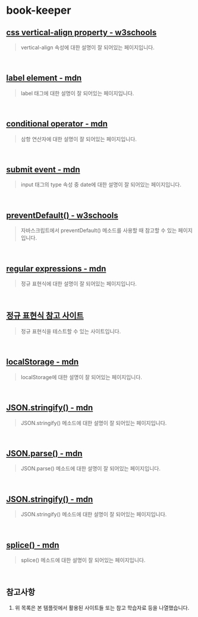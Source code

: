 book-keeper
===================

[css vertical-align property - w3schools](https://www.w3schools.com/cssref/pr_pos_vertical-align.php)
----------------------------------------------------------------------------------------

> vertical-align 속성에 대한 설명이 잘 되어있는 페이지입니다.

<br />

[label element - mdn](https://developer.mozilla.org/en-US/docs/Web/HTML/Element/label)
--------------------------------------------------------------------------------

> label 태그에 대한 설명이 잘 되어있는 페이지입니다.

<br />

[conditional operator - mdn](https://developer.mozilla.org/en-US/docs/Web/JavaScript/Reference/Operators/Conditional_Operator)
-----------------------------------------------------------------------------

> 삼항 연산자에 대한 설명이 잘 되어있는 페이지입니다.

<br />

[submit event - mdn](https://developer.mozilla.org/en-US/docs/Web/API/HTMLFormElement/submit_event)
--------------------------------------------------------------------------------------------------

> input 태그의 type 속성 중 date에 대한 설명이 잘 되어있는 페이지입니다.

<br />

[preventDefault() - w3schools](https://www.w3schools.com/jsref/event_preventdefault.asp)
---------------------------------------------------------------------------------------

> 자바스크립트에서 preventDefault() 메소드를 사용할 때 참고할 수 있는 페이지입니다.

<br />

[regular expressions - mdn](https://developer.mozilla.org/en-US/docs/Web/JavaScript/Guide/Regular_Expressions)
--------------------------------------------------------------------

> 정규 표현식에 대한 설명이 잘 되어있는 페이지입니다.

<br />

[정규 표현식 참고 사이트](https://regexr.com/)
----------------------------------------

> 정규 표현식을 테스트할 수 있는 사이트입니다.

<br />

[localStorage - mdn](https://developer.mozilla.org/en-US/docs/Web/API/Window/localStorage)
------------------------------------------------------------------------------------------

> localStorage에 대한 설명이 잘 되어있는 페이지입니다.

<br />

[JSON.stringify() - mdn](https://developer.mozilla.org/en-US/docs/Web/JavaScript/Reference/Global_Objects/JSON/stringify)
---------------------------------------------------------------------------------------

> JSON.stringify() 메소드에 대한 설명이 잘 되어있는 페이지입니다.

<br />

[JSON.parse() - mdn](https://developer.mozilla.org/en-US/docs/Web/JavaScript/Reference/Global_Objects/JSON/parse)
----------------------------------------------------------------------

> JSON.parse() 메소드에 대한 설명이 잘 되어있는 페이지입니다.

<br />

[JSON.stringify() - mdn](https://developer.mozilla.org/en-US/docs/Web/JavaScript/Reference/Global_Objects/JSON/stringify)
--------------------------------------------------------------------

> JSON.stringify() 메소드에 대한 설명이 잘 되어있는 페이지입니다.

<br />

[splice() - mdn](https://developer.mozilla.org/en-US/docs/Web/JavaScript/Reference/Global_Objects/Array/splice)
--------------------------------------------------------------------

> splice() 메소드에 대한 설명이 잘 되어있는 페이지입니다.

<br />

참고사항
------

1. 위 목록은 본 템플릿에서 활용된 사이트들 또는 참고 학습자료 등을 나열했습니다.
